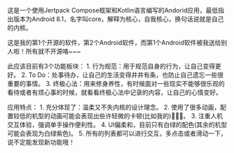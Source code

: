    这是一个使用Jertpack Compose框架和Kotlin语言编写的Andorid应用，最低指出版本为Android 8.1，名字叫core，解释为核心，自我核心，换句话说就是自己的内核。

  这是我的第1个开源的软件，第2个Android软件，而第1个Android软件被我送给别人啦！所有就不开源咯~~~

  此应该目前有3个功能板块：
    1. 行为规范：用于规范自身的行为，让自己变得更好。
    2. To Do：处事待办，让自己的生活变得井井有条，也防止自己遗忘一些很重要的事情。
    3. 终极心法：用来修身养性，有时候面对一些现实不能够很乐观的看待或者有烦心事的时候，就看看终极心法中记录的内容，让自己的心情变好。

  应用特点：
    1. 充分体现了：温柔又不失内核的设计理念。
    2. 使用了很多动画，配置较低的机型的动画可能会表现出些许轻微的卡顿(比如我的)🤣🤣🤣。
    3. 注重人机交互体验，强调单手操作便利性。
    4. UI偏柔和，目前只有白绿的配色(其余的机型可能会表现为白绿紫色)。
    5. 所有的列表都可以进行交互，多点击或者滑动一下，说不定能发现新功能哦！


  
